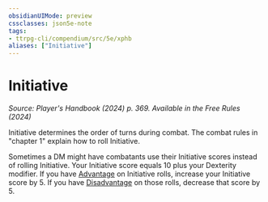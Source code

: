 ```yaml
---
obsidianUIMode: preview
cssclasses: json5e-note
tags:
- ttrpg-cli/compendium/src/5e/xphb
aliases: ["Initiative"]
---
```

# Initiative
*Source: Player's Handbook (2024) p. 369. Available in the Free Rules (2024)* 

Initiative determines the order of turns during combat. The combat rules in "chapter 1" explain how to roll Initiative.

Sometimes a DM might have combatants use their Initiative scores instead of rolling Initiative. Your Initiative score equals 10 plus your Dexterity modifier. If you have [Advantage](2-Mechanics/CLI/rules/variant-rules/advantage-xphb.md) on Initiative rolls, increase your Initiative score by 5. If you have [Disadvantage](2-Mechanics/CLI/rules/variant-rules/disadvantage-xphb.md) on those rolls, decrease that score by 5.